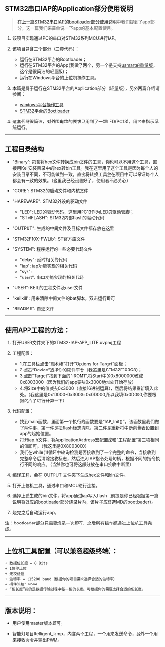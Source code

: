 

## STM32串口IAP的Application部分使用说明

> [在上一篇STM32串口IAP的bootloader部分使用说明](https://github.com/havenxie/stm32-iap-bootloader)中我们提到了app部分，这一篇我们来简单说一下app的基本配置使用。

1. 该项目实现通过PC的串口对STM32系列MCU进行IAP。

2. 该项目包含三个部分（三套代码）：
    
    - 运行在STM32平台的Bootloader；
    - 运行在STM32平台的App(我做了两个，另一个是支持[usmart的重量版](https://github.com/havenxie/stm32-iap-app)，这个是很简洁的轻量版)；
    - 运行在Windows平台的上位机操作工具。

3. 本篇是属于运行在STM32平台的Application部分（轻量版），另外两篇介绍请参阅：
    
    - [windows平台操作工具](https://github.com/havenxie/winapp-iap)
    - [STM32平台的Bootloader](https://github.com/havenxie/stm32-iap-bootloader)    
	
4. 这套代码很简洁，对外围电路的要求只用到了一颗LED(PC13)。用它来指示系统运行。

*****

## 工程目录结构 

- "Binary": 包含将hex文件转换成bin文件的工具，你也可以不用这个工具，直接用Keil安装目录中的hex转bin工具。我在这里用了这个工具是因为每个人的安装目录不同，不可能做到一致，直接将转换工具放在项目中可以保证每个人都会有一致的效果。（这里我已经设置好了，使用者不必关心）

- "CORE": STM32的启动文件和内核文件

- "HAREWARE": STM32外设的驱动文件
    + "LED": LED的驱动代码，这里用PC13作为LED的驱动管脚；
    + "STMFLASH": STM32内部flash的驱动代码

- "OUTPUT": 生成的中间文件及目标文件都存放在这里

- "STM32F10X-FWLib": ST官方库文件

- "SYSTEM": 程序运行的一些必要代码文件
    + "delay": 延时相关的代码
    + "iap": iap功能实现的相关代码
    + "sys": 
    + "usart": 串口功能实现的相关代码

- "USER": KEIL的工程文件及user文件
            
- "keilkill": 用来清除中间文件的bat脚本，双击运行即可

- "README": 自述文件
 
      
***** 

## 使用APP工程的方法：

1. 打开USER文件夹下的STM32-IAP-APP_LITE.uvproj工程

2. 工程配置：
    + 1.在工具栏点击“魔术棒”打开“Options for Target”面板；
    + 2.点击“Device”选择你的硬件平台（我这里是STM32F103C8）；
    + 3.点击“Target”找到下面的"IROM1",将Start中的0x8000000改成0x8003000（因为我们的app要从0x3000地址处开始存放）
    + 4.将Size中的值减去0x3000（直接16进制运算），然后将结果重新填入此处。（我这里是0x10000-0x3000=0x0D000,所以我填0x0D000,你要根据的片子进行计算一下）


3. 代码配置：
    + 找到main函数，里面第一个执行的函数要是“IAP_Init()”，该函数里我们做了两件事，第一件是把flash标志清除，第二件是重新将中断向量表设置到app的起始位置。
    + 打开iap.h文件，将ApplicationAddress宏配置成和“工程配置”第三项相同的值即可。（我这里是0X8003000）
    + 我们在while(1)循环中轮询检测是否接收到了一个完整的命令，当接收到完整命令后清除接收标志，然后进入IAP指令处理句柄，根据不同的指令执行不同的响应。（当然你也可将这部分放在串口接收中断里）

5. 编译工程，会在 OUTPUT 文件夹下生成hex文件和bin文件。

6. 打开上位机工具，通过串口和MCU进行连接。

7. 选择上述生成的bin文件，将app通过iap写入flash（前提是你已经根据第一篇说明将对应的bootloader部分烧录片内，该片子应该选MD的bootloader）。

8. 烧完之后自动运行app。

注：bootloader部分只需要烧录一次即可，之后所有操作都通过上位机工具完成。


*****

## 上位机工具配置（可以兼容超级终端）：
    
    + 数据位长度 = 8 Bits
    + 1位停止位
    + 无校验位
    + 波特率 = 115200 baud（根据你的项目需求选择合适的波特率）
    + 硬件流控: None 
    + “包长度”指的是数据传输过程中每一包的长度。可根据你的需要选择合适的包长度。

*****

## 版本说明：
- 用户使用master版本即可。

- 智能灯项目ltelligent_lamp，内含两个工程，一个用来发送命令，另外一个用来接收命令并输出PWM。

